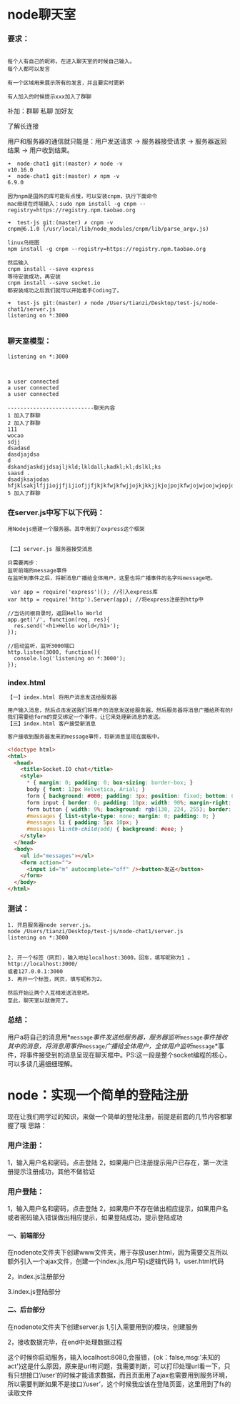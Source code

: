 # node聊天室

### 要求：

```

每个人有自己的昵称，在进入聊天室的时候自己输入。
每个人都可以发言

有一个区域用来展示所有的发言，并且要实时更新

有人加入的时候提示xxx加入了群聊
```

补加：群聊 私聊 加好友

了解长连接



用户和服务器的通信就只能是：用户发送请求 -> 服务器接受请求 -> 服务器返回结果 -> 用户收到结果。

```
➜  node-chat1 git:(master) ✗ node -v
v10.16.0
➜  node-chat1 git:(master) ✗ npm -v 
6.9.0

因为npm是国外的库可能有点慢，可以安装cnpm，执行下面命令
mac继续在终端输入：sudo npm install -g cnpm --registry=https://registry.npm.taobao.org

➜  test-js git:(master) ✗ cnpm -v
cnpm@6.1.0 (/usr/local/lib/node_modules/cnpm/lib/parse_argv.js)

linux乌班图
npm install -g cnpm --registry=https://registry.npm.taobao.org

然后输入
cnpm install --save express
等待安装成功，再安装
cnpm install --save socket.io
都安装成功之后我们就可以开始着手Coding了。

➜  test-js git:(master) ✗ node /Users/tianzi/Desktop/test-js/node-chat1/server.js
listening on *:3000


```

### 聊天室模型：

```
listening on *:3000



a user connected
a user connected
a user connected

---------------------------聊天内容
1 加入了群聊
2 加入了群聊
111
wocao
sdjj
dsadasd
dasdjajdsa
d
dskandjaskdjjdsajljkld;lkldall;kadkl;kl;dslkl;ks
saasd .
dsadjksajodas
hfjklsakjlfjjiojjfjijiofjjfjkjkfwjkfwjjojkjkkjjkjojpojkfwjojwjoojwjopjowjjowjopjopejojopvjopjopejojopjopjopjopjopjjopjjwopjwjopfjjfjwnfnwnlkfpjwjfpjowjfwp
5 加入了群聊

```



### 

### 在server.js中写下以下代码：

```
用Nodejs搭建一个服务器。其中用到了express这个框架


【二】server.js 服务器接受消息

只需要两步：
监听前端的message事件
在监听到事件之后，将新消息广播给全体用户，这里也将广播事件的名字叫message吧。

 var app = require('express')(); //引入express库
var http = require('http').Server(app); //将express注册到http中

//当访问根目录时，返回Hello World
app.get('/', function(req, res){
  res.send('<h1>Hello world</h1>');
});

//启动监听，监听3000端口
http.listen(3000, function(){
  console.log('listening on *:3000');
});
```



### index.html



```html
【一】index.html 将用户消息发送给服务器

用户输入消息，然后点击发送我们将用户的消息发送给服务器，然后服务器将消息广播给所有的用户。
我们需要给form的提交绑定一个事件，让它来处理新消息的发送。
【三】index.html 客户接受新消息

客户接收到服务器发来的message事件，将新消息呈现在面板中。

<!doctype html>
<html>
  <head>
    <title>Socket.IO chat</title>
    <style>
      * { margin: 0; padding: 0; box-sizing: border-box; }
      body { font: 13px Helvetica, Arial; }
      form { background: #000; padding: 3px; position: fixed; bottom: 0; width: 100%; }
      form input { border: 0; padding: 10px; width: 90%; margin-right: .5%; }
      form button { width: 9%; background: rgb(130, 224, 255); border: none; padding: 10px; }
      #messages { list-style-type: none; margin: 0; padding: 0; }
      #messages li { padding: 5px 10px; }
      #messages li:nth-child(odd) { background: #eee; }
    </style>
  </head>
  <body>
    <ul id="messages"></ul>
    <form action="">
      <input id="m" autocomplete="off" /><button>发送</button>
    </form>
  </body>
</html>
```

### 测试：

```
1. 开启服务器node server.js。
node /Users/tianzi/Desktop/test-js/node-chat1/server.js
listening on *:3000


2. 开一个标签（网页），输入地址localhost:3000，回车，填写昵称为1 。
http://localhost:3000/
或者127.0.0.1:3000
3. 再开一个标签，网页，填写昵称为2。

然后开始让两个人互相发送消息吧。
至此，聊天室以就做完了。
```



### 总结：

用户a将自己的消息用*`message`*事件发送给服务器，服务器监听*`message`*事件接收其中的消息，将消息用事件*`message`*广播给全体用户，全体用户监听*`message`*事件，将事件接受到的消息呈现在聊天框中。PS:这一段是整个socket编程的核心，可以多读几遍细细理解。

























# node：实现一个简单的登陆注册



 

现在让我们用学过的知识，来做一个简单的登陆注册，前提是前面的几节内容都掌握了哦
思路：

### 用户注册：

1，输入用户名和密码，点击登陆
2，如果用户已注册提示用户已存在，第一次注册提示注册成功，其他不做验证

### 用户登陆：

1，输入用户名和密码，点击登陆
2，如果用户不存在做出相应提示，如果用户名或者密码输入错误做出相应提示，如果登陆成功，提示登陆成功

#### 一、前端部分

在nodenote文件夹下创建www文件夹，用于存放user.html，因为需要交互所以额外引入一个ajax文件，创建一个index.js,用户写js逻辑代码
1，user.html代码



2，index.js注册部分



3.index.js登陆部分





#### 二、后台部分

在nodenote文件夹下创建server.js
1,引入需要用到的模块，创建服务





2，接收数据完毕，在end中处理数据过程



这个时候你启动服务，输入localhost:8080,会报错，{ok：false,msg:'未知的act'}这是什么原因，原来是url有问题，我需要判断，可以打印处理url看一下，只有只想接口‘/user’的时候才能请求数据，而且页面用了ajax也需要用到服务环境，所以需要判断如果不是接口‘/user’，这个时候我应该在登陆页面，这里用到了fs的读取文件






